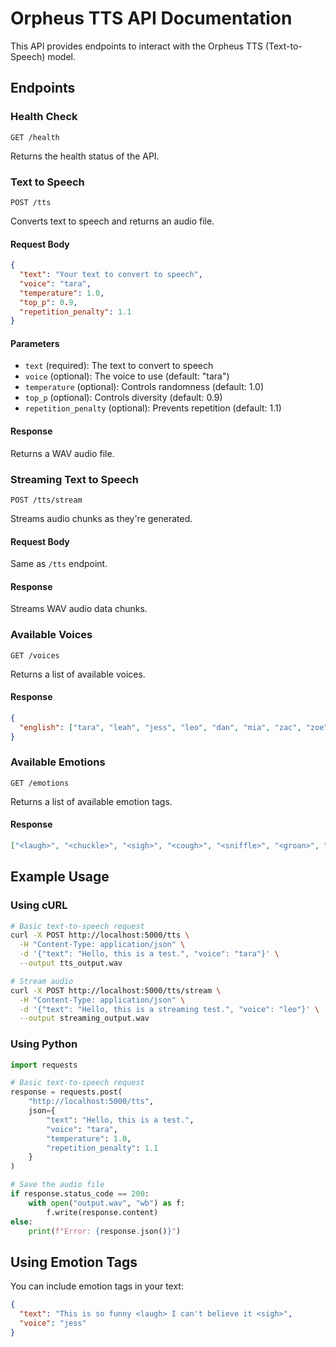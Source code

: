 # Orpheus TTS API Documentation

This API provides endpoints to interact with the Orpheus TTS (Text-to-Speech) model.

## Endpoints

### Health Check
```
GET /health
```
Returns the health status of the API.

### Text to Speech
```
POST /tts
```
Converts text to speech and returns an audio file.

#### Request Body
```json
{
  "text": "Your text to convert to speech",
  "voice": "tara",
  "temperature": 1.0,
  "top_p": 0.9,
  "repetition_penalty": 1.1
}
```

#### Parameters
- `text` (required): The text to convert to speech
- `voice` (optional): The voice to use (default: "tara")
- `temperature` (optional): Controls randomness (default: 1.0)
- `top_p` (optional): Controls diversity (default: 0.9)
- `repetition_penalty` (optional): Prevents repetition (default: 1.1)

#### Response
Returns a WAV audio file.

### Streaming Text to Speech
```
POST /tts/stream
```
Streams audio chunks as they're generated.

#### Request Body
Same as `/tts` endpoint.

#### Response
Streams WAV audio data chunks.

### Available Voices
```
GET /voices
```
Returns a list of available voices.

#### Response
```json
{
  "english": ["tara", "leah", "jess", "leo", "dan", "mia", "zac", "zoe"]
}
```

### Available Emotions
```
GET /emotions
```
Returns a list of available emotion tags.

#### Response
```json
["<laugh>", "<chuckle>", "<sigh>", "<cough>", "<sniffle>", "<groan>", "<yawn>", "<gasp>"]
```

## Example Usage

### Using cURL

```bash
# Basic text-to-speech request
curl -X POST http://localhost:5000/tts \
  -H "Content-Type: application/json" \
  -d '{"text": "Hello, this is a test.", "voice": "tara"}' \
  --output tts_output.wav

# Stream audio
curl -X POST http://localhost:5000/tts/stream \
  -H "Content-Type: application/json" \
  -d '{"text": "Hello, this is a streaming test.", "voice": "leo"}' \
  --output streaming_output.wav
```

### Using Python

```python
import requests

# Basic text-to-speech request
response = requests.post(
    "http://localhost:5000/tts",
    json={
        "text": "Hello, this is a test.",
        "voice": "tara",
        "temperature": 1.0,
        "repetition_penalty": 1.1
    }
)

# Save the audio file
if response.status_code == 200:
    with open("output.wav", "wb") as f:
        f.write(response.content)
else:
    print(f"Error: {response.json()}")
```

## Using Emotion Tags

You can include emotion tags in your text:

```json
{
  "text": "This is so funny <laugh> I can't believe it <sigh>",
  "voice": "jess"
}
``` 